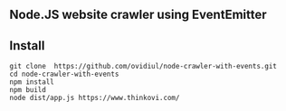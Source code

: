 ## Node.JS website crawler using EventEmitter

## Install

```
git clone  https://github.com/ovidiul/node-crawler-with-events.git
cd node-crawler-with-events
npm install
npm build
node dist/app.js https://www.thinkovi.com/
```
